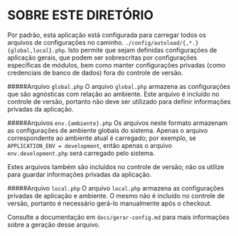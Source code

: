 SOBRE ESTE DIRETÓRIO
====================

Por padrão, esta aplicação está configurada para carregar todos os arquivos de configurações no caminho.
`./config/autoload/{,*.}{global,local}.php`. Isto permite que sejam definidas configurações de aplicação gerais,
que podem ser sobrescritas por configurações específicas de módulos, bem como manter configurações privadas (como
credenciais de banco de dados) fora do controle de versão.

#####Arquivo `global.php`
O arquivo `global.php` armazena as configurações que são agnósticas com relação ao ambiente. Este arquivo é incluído 
no controle de versão, portanto não deve ser utilizado para definir informações privadas da aplicação.

#####Arquivos `env.{ambiente}.php`
Os arquivos neste formato armazenam as configurações de ambiente globais do sistema. Apenas o arquivo correspondente ao
ambiente atual é carregado; por exemplo, se `APPLICATION_ENV = development`, então apenas o arquivo 
`env.development.php` será carregado pelo sistema.

Estes arquivos também são incluídos no controle de versão; não os utilize para guardar informações privadas da aplicação.

#####Arquivo `local.php`
O arquivo `local.php` armazena as configurações privadas de aplicação e ambiente. O mesmo não é incluído no controle
de versão, portanto é necessário gerá-lo manualmente após o checkout.

Consulte a documentação em `docs/gerar-config.md` para mais informações sobre a geração desse arquivo.  